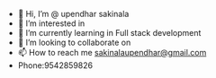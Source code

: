 - 👋 Hi, I’m @ upendhar sakinala
- 👀 I’m interested in 
- 🌱 I’m currently learning in Full stack development
- 💞️ I’m looking to collaborate on 
- 📫 How to reach me sakinalaupendhar@gmail.com
-  Phone:9542859826

<!---
upendharsakinala/upendharsakinala is a ✨ special ✨ repository because its `README.md` (this file) appears on your GitHub profile.
You can click the Preview link to take a look at your changes.
--->
